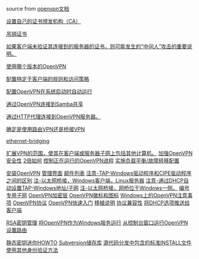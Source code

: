 source from [openvpn文档](https://openvpn.net/community-resources/)

[设置自己的证书颁发机构（CA）](setting_up_your_own_certificate_authority.md)

[吊销证书](revoking_certificates.md)

[如果客户端未验证其连接到的服务器的证书，则可能发生的“中间人”攻击的重要说明。](middle_attack.md)

[使用哪个版本的OpenVPN](which-version-of-openvpn-to-use.md)

[配置特定于客户端的规则和访问策略](configuring-client-specific-rules-and-access-policies.md)

[配置OpenVPN在系统启动时自动运行](configuring-openvpn-to-run-automatically-on-system-startup.md)

[通过OpenVPN连接到Samba共享](connecting-to-a-samba-share-over-openvpn.md)

[通过HTTP代理连接到OpenVPN服务器。](connecting-to-an-openvpn-server-via-an-http-proxy.md)

[确定是使用路由VPN还是桥接VPN](determining-whether-to-use-a-routed-or-bridged-vpn.md)

[ethernet-bridging](https://openvpn.net/community-resources/ethernet-bridging/)

[扩展VPN的范围，使其在客户端或服务器子网上包括其他计算机。](expanding-the-scope-of-the-vpn.md)
[加强OpenVPN安全性]()
[2倍如何]()
[控制正在运行的OpenVPN进程]()
[实施负载平衡/故障转移配置]()

[安装OpenVPN]()
[管理界面]()
[邮件列表]()
[注意-TAP-Windows驱动程序和CIPE驱动程序之间的区别]()
[注-以太网桥接，Windows客户端，Linux服务器]()
[注意-通过DHCP自动设置TAP-Windows地址/子网]()
[注-以太网桥接，网桥位于Windows一侧。]()
[编号专用子网]()
[OpenVPN加密层]()
[OpenVPN徽标和图标]()
[Windows上的OpenVPN注意事项]()
[OpenVPN协议]()
[OpenVPN快速入门]()
[移植说明]()
[协议兼容性]()
[将DHCP选项推送给客户端]()

[RSA密钥管理]()
[将OpenVPN作为Windows服务运行]()
[从控制台窗口运行OpenVPN]()
[设置路由]()

[静态密钥迷你HOWTO]()
[Subversion储存库]()
[源代码分发中包含的标准INSTALL文件]()
[使用其他身份验证方法]()
